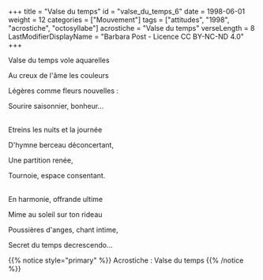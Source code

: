 +++
title = "Valse du temps"
id = "valse_du_temps_6"
date = 1998-06-01
weight = 12
categories = ["Mouvement"]
tags = ["attitudes", "1998", "acrostiche", "octosyllabe"]
acrostiche = "Valse du temps"
verseLength = 8
LastModifierDisplayName = "Barbara Post - Licence CC BY-NC-ND 4.0"
+++

Valse du temps vole aquarelles

Au creux de l'âme les couleurs

Légères comme fleurs nouvelles :

Sourire saisonnier, bonheur...

 \
Etreins les nuits et la journée

D'hymne berceau déconcertant,

Une partition renée,

Tournoie, espace consentant.

 \
En harmonie, offrande ultime

Mime au soleil sur ton rideau

Poussières d'anges, chant intime,

Secret du temps decrescendo...

{{% notice style="primary" %}}
Acrostiche : Valse du temps
{{% /notice %}}
